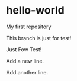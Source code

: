 # hello-world
My first repository

This branch is just for test!

Just Fow Test!

Add a new line.

Add another line.